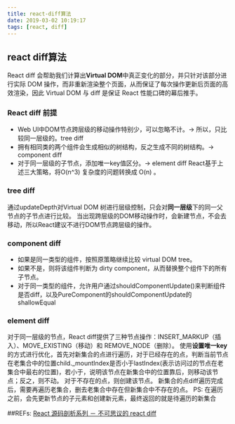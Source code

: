 ```yaml
---
title: react-diff算法
date: 2019-03-02 10:19:17
tags: [react, diff]
---
```


## react diff算法
React diff 会帮助我们计算出**Virtual DOM**中真正变化的部分，并只针对该部分进行实际 DOM 操作，而非重新渲染整个页面，从而保证了每次操作更新后页面的高效渲染，因此 Virtual DOM 与 diff 是保证 React 性能口碑的幕后推手。

### React diff 前提
- Web UI中DOM节点跨层级的移动操作特别少，可以忽略不计。-> 所以，只比较同一层级的。tree diff
- 拥有相同类的两个组件会生成相似的树结构，反之生成不同的树结构。-> component diff
- 对于同一层级的子节点，添加唯一key值区分。-> element diff
React基于上述三大策略，将O(n^3) 复杂度的问题转换成 O(n) 。

### tree diff
通过updateDepth对Virtual DOM 树进行层级控制，只会对**同一层级**下的同一父节点的子节点进行比较。
当出现跨层级的DOM移动操作时，会新建节点，不会去移动，所以React建议不进行DOM节点跨层级的操作。

### component diff
- 如果是同一类型的组件，按照原策略继续比较 virtual DOM tree。
- 如果不是，则将该组件判断为 dirty component，从而替换整个组件下的所有子节点。
- 对于同一类型的组件，允许用户通过shouldComponentUpdate()来判断组件是否diff，以及PureComponent的shouldComponentUpdate的shallowEqual

### element diff
对于同一层级的节点，React diff提供了三种节点操作：INSERT_MARKUP（插入）、MOVE_EXISTING（移动）和 REMOVE_NODE（删除）。
使用**设置唯一key**的方式进行优化，首先对新集合的点进行遍历，对于已经存在的点，判断当前节点在老集合中的位置child._mountIndex是否小于lastIndex(表示访问过的节点在老集合中最右的位置)，若小于，说明该节点在新集合中的位置靠后，则移动该节点；反之，则不动。
对于不存在的点，则创建该节点。
新集合的点diff遍历完成后，需要再遍历老集合，删去老集合中存在但新集合中不存在的点。
PS: 在遍历之前，会先更新节点的子元素和创建新元素，最终返回的就是待遍历的新集合

##REFs: 
[React 源码剖析系列 － 不可思议的 react diff](https://zhuanlan.zhihu.com/p/20346379)
